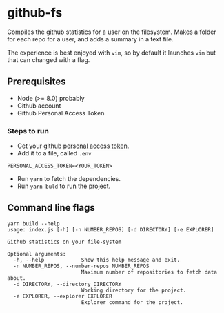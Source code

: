 # github-fs

Compiles the github statistics for a user on the filesystem.
Makes a folder for each repo for a user, and adds a summary in a text file.

The experience is best enjoyed with `vim`, so by default it launches `vim` but that can changed with a flag.

## Prerequisites

* Node (>= 8.0) probably
* Github account
* Github Personal Access Token

### Steps to run

* Get your github [personal access token](https://help.github.com/articles/creating-a-personal-access-token-for-the-command-line/).
* Add it to a file, called `.env`

``` shell
PERSONAL_ACCESS_TOKEN=<YOUR_TOKEN>
```

* Run `yarn` to fetch the dependencies.
* Run `yarn buld` to run the project.

## Command line flags

```
yarn build --help
usage: index.js [-h] [-n NUMBER_REPOS] [-d DIRECTORY] [-e EXPLORER]

Github statistics on your file-system

Optional arguments:
  -h, --help            Show this help message and exit.
  -n NUMBER_REPOS, --number-repos NUMBER_REPOS
                        Maximum number of repositories to fetch data about.
  -d DIRECTORY, --directory DIRECTORY
                        Working directory for the project.
  -e EXPLORER, --explorer EXPLORER
                        Explorer command for the project.
```
